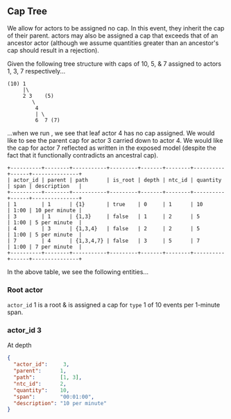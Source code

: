 

## Cap Tree

We allow for actors to be assigned no cap. In this event, they inherit the cap of their parent. actors may also be assigned a cap that exceeds that of an ancestor actor (although we assume quantities greater than an ancestor's cap should result in a rejection).

Given the following tree structure with caps of 10, 5, & 7 assigned to actors 1, 3, 7 respectively... 

```
(10) 1
     |\
     2 3    (5)
        \
         4
         | \
         6  7 (7)
```

...when we run <some query>, we see that leaf actor 4 has no cap assigned. We would like to see the parent cap for actor 3 carried down to actor 4. We would like the cap for actor 7 reflected as written in the exposed model (despite the fact that it functionally contradicts an ancestral cap).
```
+----------+--------+-----------+---------+-------+--------+----------+------+---------------+
| actor_id | parent | path      | is_root | depth | ntc_id | quantity | span | description   |
+----------+--------+-----------+---------+-------+--------+----------+------+---------------+
| 1        | 1      | {1}       | true    | 0     | 1      | 10       | 1:00 | 10 per minute |
| 3        | 1      | {1,3}     | false   | 1     | 2      | 5        | 1:00 | 5 per minute  |
| 4        | 3      | {1,3,4}   | false   | 2     | 2      | 5        | 1:00 | 5 per minute  |
| 7        | 4      | {1,3,4,7} | false   | 3     | 5      | 7        | 1:00 | 7 per minute  |
+----------+--------+-----------+---------+-------+--------+----------+------+---------------+
```

In the above table, we see the following entities...

### Root actor

`actor_id` 1 is a root & is assigned a cap for `type` 1 of 10 events per 1-minute span.

### actor_id 3

At depth 

```json
{
  "actor_id":     3,
  "parent":      1,
  "path":        [1, 3],
  "ntc_id":      2,
  "quantity":    10,
  "span":        "00:01:00",
  "description": "10 per minute"
}
```
